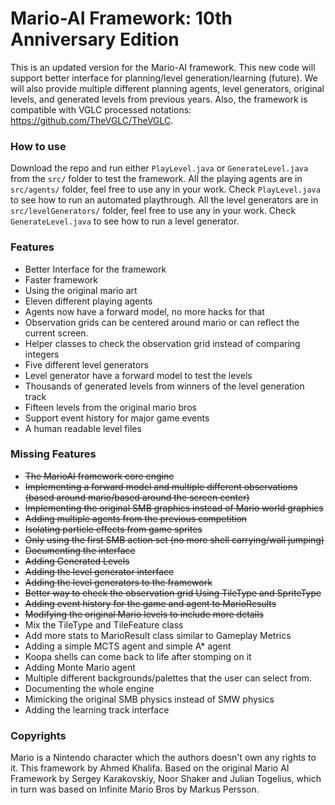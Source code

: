 # Mario-AI Framework: 10th Anniversary Edition
This is an updated version for the Mario-AI framework. This new code will support better interface for planning/level generation/learning (future). We will also provide multiple different planning agents, level generators, original levels, and generated levels from previous years. Also, the framework is compatible with VGLC processed notations: https://github.com/TheVGLC/TheVGLC.

### How to use
Download the repo and run either `PlayLevel.java` or `GenerateLevel.java` from the `src/` folder to test the framework.
All the playing agents are in `src/agents/` folder, feel free to use any in your work. Check `PlayLevel.java` to see how to run an automated playthrough.
All the level generators are in `src/levelGenerators/` folder, feel free to use any in your work. Check `GenerateLevel.java` to see how to run a level generator.

### Features
- Better Interface for the framework
- Faster framework
- Using the original mario art
- Eleven different playing agents
- Agents now have a forward model, no more hacks for that
- Observation grids can be centered around mario or can reflect the current screen.
- Helper classes to check the observation grid instead of comparing integers
- Five different level generators
- Level generator have a forward model to test the levels
- Thousands of generated levels from winners of the level generation track
- Fifteen levels from the original mario bros
- Support event history for major game events
- A human readable level files

### Missing Features
- ~~The MarioAI framework core engine~~
- ~~Implementing a forward model and multiple different observations (based around mario/based around the screen center)~~
- ~~Implementing the original SMB graphics instead of Mario world graphics~~
- ~~Adding multiple agents from the previous competition~~
- ~~Isolating particle effects from game sprites~~
- ~~Only using the first SMB action set (no more shell carrying/wall jumping)~~
- ~~Documenting the interface~~
- ~~Adding Generated Levels~~
- ~~Adding the level generator interface~~
- ~~Adding the level generators to the framework~~
- ~~Better way to check the observation grid Using TileType and SpriteType~~
- ~~Adding event history for the game and agent to MarioResults~~
- ~~Modifying the original Mario levels to include more details~~
- Mix the TileType and TileFeature class
- Add more stats to MarioResult class similar to Gameplay Metrics
- Adding a simple MCTS agent and simple A* agent
- Koopa shells can come back to life after stomping on it
- Adding Monte Mario agent
- Multiple different backgrounds/palettes that the user can select from.
- Documenting the whole engine
- Mimicking the original SMB physics instead of SMW physics
- Adding the learning track interface

### Copyrights
Mario is a Nintendo character which the authors doesn't own any rights to it. This framework by Ahmed Khalifa. Based on the original Mario AI Framework by Sergey Karakovskiy, Noor Shaker and Julian Togelius, which in turn was based on Infinite Mario Bros by Markus Persson.